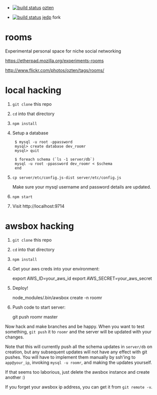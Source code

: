- [![build status](https://secure.travis-ci.org/ozten/roomr.png)](http://travis-ci.org/ozten/roomr) [ozten](https://github.com/ozten/roomr)

- [![build status](https://secure.travis-ci.org/jedp/roomr.png)](http://travis-ci.org/jedp/roomr) [jedp](https://github.com/jedp/roomr) fork

rooms
=====

Experimental personal space for niche social networking

https://etherpad.mozilla.org/experiments-rooms

http://www.flickr.com/photos/ozten/tags/rooms/

local hacking
=============

1. `git clone` this repo
2. `cd` into that directory
3. `npm install`
4. Setup a database

        $ mysql -u root -ppassword
        mysql> create database dev_roomr
        mysql> quit

        $ foreach schema (`ls -1 server/db`)
        mysql -u root -ppassword dev_roomr < $schema
        end


5. `cp server/etc/config.js-dist server/etc/config.js`

    Make sure your mysql username and password details are updated.

6. `npm start`
7. Visit http://localhost:9714

awsbox hacking
==============

1. `git clone` this repo
2. `cd` into that directory
3. `npm install`
4. Get your aws creds into your environment:

    export AWS_ID=your_aws_id
    export AWS_SECRET=your_aws_secret

5. Deploy!

    node_modules/.bin/awsbox create -n roomr

6. Push code to start server:

    git push roomr master

Now hack and make branches and be happy.  When you want to test something, `git
push` it to `roomr` and the server will be updated with your changes.

Note that this will currently push all the schema updates in `server/db` on
creation, but any subsequent updates will not have any effect with git pushes.
You will have to implement them manually by ssh'ing to `app@your_ip`, invoking
`mysql -u roomr`, and making the updates yourself.

If that seems too laborious, just delete the awsbox instance and create another :)

If you forget your awsbox ip address, you can get it from `git remote -v`.



